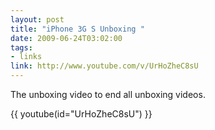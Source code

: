 ```yaml
--- 
layout: post
title: "iPhone 3G S Unboxing "
date: 2009-06-24T03:02:00
tags:
- links
link: http://www.youtube.com/v/UrHoZheC8sU
---
```

The unboxing video to end all unboxing videos.

{{ youtube(id="UrHoZheC8sU") }}
